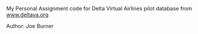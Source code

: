 My Personal Assignment code for Delta Virtual Airlines pilot database from 
www.deltava.org

Author: Joe Burner
